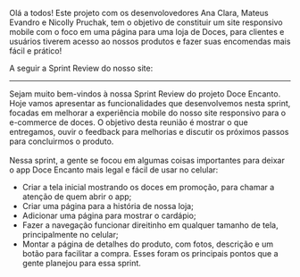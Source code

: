 Olá a todos! 
Este projeto com os desenvolovedores Ana Clara, Mateus Evandro e Nicolly Pruchak, tem o objetivo de constituir um site responsivo mobile com o foco em uma página para uma loja de Doces, para clientes e usuários tiverem acesso ao nossos produtos e fazer suas encomendas mais fácil e prático!

A seguir a Sprint Review do nosso site:
<hr>
Sejam muito bem-vindos à nossa Sprint Review do projeto Doce Encanto. 
<br>
Hoje vamos apresentar as funcionalidades que desenvolvemos nesta sprint, focadas em melhorar a experiência mobile do nosso site responsivo para o e-commerce de doces. O objetivo desta reunião é mostrar o que entregamos, ouvir o feedback para melhorias e discutir os próximos passos para concluirmos o produto. 
<br>
<br>
Nessa sprint, a gente se focou em algumas coisas importantes para deixar o app Doce Encanto mais legal e fácil de usar no celular:

- Criar a tela inicial mostrando os doces em promoção, para chamar a atenção de quem abrir o app;
- Criar uma página para a história de nossa loja;
- Adicionar uma página para mostrar o cardápio;
- Fazer a navegação funcionar direitinho em qualquer tamanho de tela, principalmente no celular;
- Montar a página de detalhes do produto, com fotos, descrição e um botão para facilitar a compra.
Esses foram os principais pontos que a gente planejou para essa sprint.
